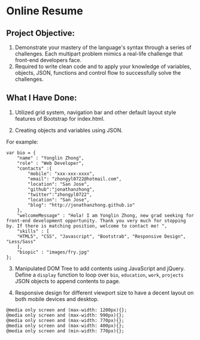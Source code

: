# Online Resume

## Project Objective:
1. Demonstrate your mastery of the language's syntax through a series of challenges. Each multipart problem mimics a real-life challenge that front-end developers face. 
2. Required to write clean code and to apply your knowledge of variables, objects, JSON, functions and control flow to successfully solve the challenges.


## What I Have Done:
1. Utilized grid system, navigation bar and other default layout style features of Bootstrap for index.html.


2. Creating objects and variables using JSON. 

For example:

```
var bio = {
    "name" : "Yonglin Zhong",
    "role" : "Web Developer",
    "contacts" :{
        "mobile": "xxx-xxx-xxxx",
        "email": "zhongyl0722@hotmail.com",
        "location": "San Jose",
        "github":"jonathanzhong",
        "twitter":"zhongyl0722",
        "location": "San Jose",
        "blog": "http://jonathanzhong.github.io"
    }, 
    "welcomeMessage" : "Hola! I am Yonglin Zhong, new grad seeking for front-end development opportunity. Thank you very much for stopping by. If there is matching position, welcome to contact me! ",
    "skills" : [
    "HTML5", "CSS", "Javascript", "Bootstrab", "Responsive Design", "Less/Sass"
    ],
    "biopic" : "images/fry.jpg"    
};
```


3. Manipulated DOM Tree to add contents using JavaScript and jQuery.
Define a `display` function to loop over `bio`, `education`, `work`, `projects` JSON objects to append contents to page.


4. Responsive design for different viewport size to have a decent layout on both mobile devices and desktop.

```
@media only screen and (max-width: 1200px){};
@media only screen and (max-width: 990px){};
@media only screen and (max-width: 770px){};
@media only screen and (max-width: 400px){};
@media only screen and (min-width: 770px){};
```









